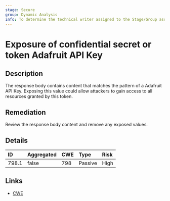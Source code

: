 ```yaml
---
stage: Secure
group: Dynamic Analysis
info: To determine the technical writer assigned to the Stage/Group associated with this page, see https://about.gitlab.com/handbook/engineering/ux/technical-writing/#assignments
---
```


# Exposure of confidential secret or token Adafruit API Key

## Description

The response body contains content that matches the pattern of a Adafruit API Key.
Exposing this value could allow attackers to gain access to all resources granted by this token.

## Remediation

Review the response body content and remove any exposed values.

## Details

| ID | Aggregated | CWE | Type | Risk |
|:---|:--------|:--------|:--------|:--------|
| 798.1 | false | 798 | Passive | High |

## Links

- [CWE](https://cwe.mitre.org/data/definitions/798.html)
